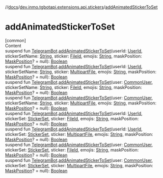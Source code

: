 //[docs](../../index.md)/[dev.inmo.tgbotapi.extensions.api.stickers](index.md)/[addAnimatedStickerToSet](add-animated-sticker-to-set.md)



# addAnimatedStickerToSet  
[common]  
Content  
suspend fun [TelegramBot](../dev.inmo.tgbotapi.bot/index.md#%5Bdev.inmo.tgbotapi.bot%2FTelegramBot%2F%2F%2FPointingToDeclaration%2F%5D%2FClasslikes%2F625018081).[addAnimatedStickerToSet](add-animated-sticker-to-set.md)(userId: [UserId](../dev.inmo.tgbotapi.types/index.md#%5Bdev.inmo.tgbotapi.types%2FUserId%2F%2F%2FPointingToDeclaration%2F%5D%2FClasslikes%2F625018081), stickerSetName: [String](https://kotlinlang.org/api/latest/jvm/stdlib/kotlin/-string/index.html), sticker: [FileId](../dev.inmo.tgbotapi.requests.abstracts/-file-id/index.md), emojis: [String](https://kotlinlang.org/api/latest/jvm/stdlib/kotlin/-string/index.html), maskPosition: [MaskPosition](../dev.inmo.tgbotapi.types.stickers/-mask-position/index.md)? = null): [Boolean](https://kotlinlang.org/api/latest/jvm/stdlib/kotlin/-boolean/index.html)  
suspend fun [TelegramBot](../dev.inmo.tgbotapi.bot/index.md#%5Bdev.inmo.tgbotapi.bot%2FTelegramBot%2F%2F%2FPointingToDeclaration%2F%5D%2FClasslikes%2F625018081).[addAnimatedStickerToSet](add-animated-sticker-to-set.md)(userId: [UserId](../dev.inmo.tgbotapi.types/index.md#%5Bdev.inmo.tgbotapi.types%2FUserId%2F%2F%2FPointingToDeclaration%2F%5D%2FClasslikes%2F625018081), stickerSetName: [String](https://kotlinlang.org/api/latest/jvm/stdlib/kotlin/-string/index.html), sticker: [MultipartFile](../dev.inmo.tgbotapi.requests.abstracts/-multipart-file/index.md), emojis: [String](https://kotlinlang.org/api/latest/jvm/stdlib/kotlin/-string/index.html), maskPosition: [MaskPosition](../dev.inmo.tgbotapi.types.stickers/-mask-position/index.md)? = null): [Boolean](https://kotlinlang.org/api/latest/jvm/stdlib/kotlin/-boolean/index.html)  
suspend fun [TelegramBot](../dev.inmo.tgbotapi.bot/index.md#%5Bdev.inmo.tgbotapi.bot%2FTelegramBot%2F%2F%2FPointingToDeclaration%2F%5D%2FClasslikes%2F625018081).[addAnimatedStickerToSet](add-animated-sticker-to-set.md)(user: [CommonUser](../dev.inmo.tgbotapi.types/-common-user/index.md), stickerSetName: [String](https://kotlinlang.org/api/latest/jvm/stdlib/kotlin/-string/index.html), sticker: [FileId](../dev.inmo.tgbotapi.requests.abstracts/-file-id/index.md), emojis: [String](https://kotlinlang.org/api/latest/jvm/stdlib/kotlin/-string/index.html), maskPosition: [MaskPosition](../dev.inmo.tgbotapi.types.stickers/-mask-position/index.md)? = null): [Boolean](https://kotlinlang.org/api/latest/jvm/stdlib/kotlin/-boolean/index.html)  
suspend fun [TelegramBot](../dev.inmo.tgbotapi.bot/index.md#%5Bdev.inmo.tgbotapi.bot%2FTelegramBot%2F%2F%2FPointingToDeclaration%2F%5D%2FClasslikes%2F625018081).[addAnimatedStickerToSet](add-animated-sticker-to-set.md)(user: [CommonUser](../dev.inmo.tgbotapi.types/-common-user/index.md), stickerSetName: [String](https://kotlinlang.org/api/latest/jvm/stdlib/kotlin/-string/index.html), sticker: [MultipartFile](../dev.inmo.tgbotapi.requests.abstracts/-multipart-file/index.md), emojis: [String](https://kotlinlang.org/api/latest/jvm/stdlib/kotlin/-string/index.html), maskPosition: [MaskPosition](../dev.inmo.tgbotapi.types.stickers/-mask-position/index.md)? = null): [Boolean](https://kotlinlang.org/api/latest/jvm/stdlib/kotlin/-boolean/index.html)  
suspend fun [TelegramBot](../dev.inmo.tgbotapi.bot/index.md#%5Bdev.inmo.tgbotapi.bot%2FTelegramBot%2F%2F%2FPointingToDeclaration%2F%5D%2FClasslikes%2F625018081).[addAnimatedStickerToSet](add-animated-sticker-to-set.md)(userId: [UserId](../dev.inmo.tgbotapi.types/index.md#%5Bdev.inmo.tgbotapi.types%2FUserId%2F%2F%2FPointingToDeclaration%2F%5D%2FClasslikes%2F625018081), stickerSet: [StickerSet](../dev.inmo.tgbotapi.types.stickers/-sticker-set/index.md), sticker: [FileId](../dev.inmo.tgbotapi.requests.abstracts/-file-id/index.md), emojis: [String](https://kotlinlang.org/api/latest/jvm/stdlib/kotlin/-string/index.html), maskPosition: [MaskPosition](../dev.inmo.tgbotapi.types.stickers/-mask-position/index.md)? = null): [Boolean](https://kotlinlang.org/api/latest/jvm/stdlib/kotlin/-boolean/index.html)  
suspend fun [TelegramBot](../dev.inmo.tgbotapi.bot/index.md#%5Bdev.inmo.tgbotapi.bot%2FTelegramBot%2F%2F%2FPointingToDeclaration%2F%5D%2FClasslikes%2F625018081).[addAnimatedStickerToSet](add-animated-sticker-to-set.md)(userId: [UserId](../dev.inmo.tgbotapi.types/index.md#%5Bdev.inmo.tgbotapi.types%2FUserId%2F%2F%2FPointingToDeclaration%2F%5D%2FClasslikes%2F625018081), stickerSet: [StickerSet](../dev.inmo.tgbotapi.types.stickers/-sticker-set/index.md), sticker: [MultipartFile](../dev.inmo.tgbotapi.requests.abstracts/-multipart-file/index.md), emojis: [String](https://kotlinlang.org/api/latest/jvm/stdlib/kotlin/-string/index.html), maskPosition: [MaskPosition](../dev.inmo.tgbotapi.types.stickers/-mask-position/index.md)? = null): [Boolean](https://kotlinlang.org/api/latest/jvm/stdlib/kotlin/-boolean/index.html)  
suspend fun [TelegramBot](../dev.inmo.tgbotapi.bot/index.md#%5Bdev.inmo.tgbotapi.bot%2FTelegramBot%2F%2F%2FPointingToDeclaration%2F%5D%2FClasslikes%2F625018081).[addAnimatedStickerToSet](add-animated-sticker-to-set.md)(user: [CommonUser](../dev.inmo.tgbotapi.types/-common-user/index.md), stickerSet: [StickerSet](../dev.inmo.tgbotapi.types.stickers/-sticker-set/index.md), sticker: [FileId](../dev.inmo.tgbotapi.requests.abstracts/-file-id/index.md), emojis: [String](https://kotlinlang.org/api/latest/jvm/stdlib/kotlin/-string/index.html), maskPosition: [MaskPosition](../dev.inmo.tgbotapi.types.stickers/-mask-position/index.md)? = null): [Boolean](https://kotlinlang.org/api/latest/jvm/stdlib/kotlin/-boolean/index.html)  
suspend fun [TelegramBot](../dev.inmo.tgbotapi.bot/index.md#%5Bdev.inmo.tgbotapi.bot%2FTelegramBot%2F%2F%2FPointingToDeclaration%2F%5D%2FClasslikes%2F625018081).[addAnimatedStickerToSet](add-animated-sticker-to-set.md)(user: [CommonUser](../dev.inmo.tgbotapi.types/-common-user/index.md), stickerSet: [StickerSet](../dev.inmo.tgbotapi.types.stickers/-sticker-set/index.md), sticker: [MultipartFile](../dev.inmo.tgbotapi.requests.abstracts/-multipart-file/index.md), emojis: [String](https://kotlinlang.org/api/latest/jvm/stdlib/kotlin/-string/index.html), maskPosition: [MaskPosition](../dev.inmo.tgbotapi.types.stickers/-mask-position/index.md)? = null): [Boolean](https://kotlinlang.org/api/latest/jvm/stdlib/kotlin/-boolean/index.html)  



